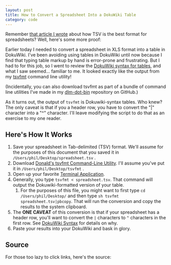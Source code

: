 ```yaml
---
layout: post
title: How to Convert a Spreadsheet Into a DokuWiki Table
category: code
---
```


Remember [that article I wrote](http://donaldmerand.com/code/2011/09/20/tsv-the-best-spreadsheet-format.html) about how TSV is the best format for spreadsheets? Well, here's some more proof:

Earlier today I needed to convert a spreadsheet in XLS format into a table in DokuWiki. I've been avoiding using tables in DokuWiki until now because I find that typing table markup by hand is error-prone and frustrating. But I had to for this job, so I went to review the [DokuWiki syntax for tables](http://www.dokuwiki.org/syntax#tables), and what I saw seemed... familiar to me. It looked exactly like the output from my [tsvfmt](https://github.com/dmerand/dlm-dot-bin/blob/master/tsvfmt) command line utility!

(Incidentally, you can also download tsvfmt as part of a bundle of command line utilities I've made in my [dlm-dot-bin](https://github.com/dmerand/dlm-dot-bin) repository on GitHub.)

As it turns out, the output of `tsvfmt` is Dokuwiki-syntax tables. Who knew? The only caveat is that if you a header row, you have to convert the "|" character into a "^" character. I'll leave modifying the script to do that as an exercise to my one reader.


Here's How It Works
-------------------

1.  Save your spreadsheet in Tab-delimited (TSV) format. We'll assume
    for the purposes of this document that you saved it in
    `/Users/phil/Desktop/spreadsheet.tsv` .
2.  Download [Donald's tsvfmt Command-Line
    Utility](https://github.com/dmerand/dlm-dot-bin/blob/master/tsvfmt "https://github.com/dmerand/dlm-dot-bin/blob/master/tsvfmt").
    I'll assume you've put it in `/Users/phil/Desktop/tsvfmt` .
3.  Open up your favorite [Terminal
    Application](http://www.iterm2.com/ "http://www.iterm2.com/").
4.  Generally, you type `tsvfmt < spreadsheet.tsv`. That command will
    output the Dokuwiki-formatted version of your table.
    1.  For the purposes of this file, you might want to first type
        `cd /Users/phil/Desktop/` and then type
        `sh tsvfmt spreadsheet.tsv|pbcopy`. That will run the conversion
        and copy the results to the system clipboard.
5.  The **ONE CAVEAT** of this conversion is that if your spreadsheet
    has a header row, you'll want to convert the `|` characters to `^`
    characters in the first row. See [DokuWiki
    Syntax](http://www.dokuwiki.org/syntax#tables "http://www.dokuwiki.org/syntax#tables")
    for details on why.
6.  Paste your results into your DokuWiki and bask in glory.


Source
------

For those too lazy to click links, here's the source:

<script src="https://gist.github.com/2577157.js"> </script>
